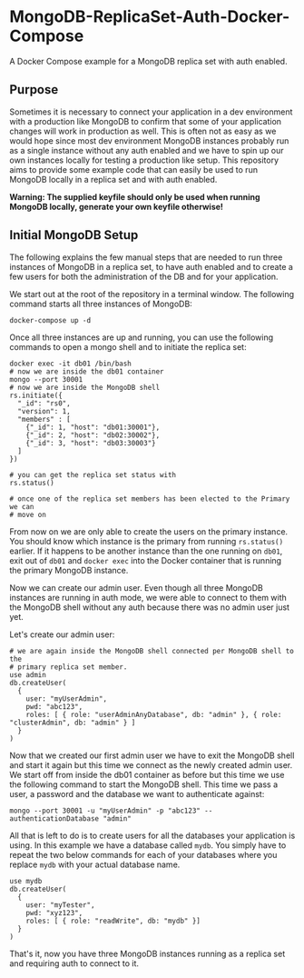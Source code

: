 # MongoDB-ReplicaSet-Auth-Docker-Compose

A Docker Compose example for a MongoDB replica set with auth enabled.

## Purpose

Sometimes it is necessary to connect your application in a dev environment
with a production like MongoDB to confirm that some of your application changes
will work in production as well. This is often not as easy as we would hope
since most dev environment MongoDB instances probably run as a single instance
without any auth enabled and we have to spin up our own instances locally for
testing a production like setup. This repository aims to provide some example
code that can easily be used to run MongoDB locally in a replica set and with
auth enabled.

**Warning: The supplied keyfile should only be used when running MongoDB
locally, generate your own keyfile otherwise!**

## Initial MongoDB Setup

The following explains the few manual steps that are needed to run three
instances of MongoDB in a replica set, to have auth enabled and to create a few
users for both the administration of the DB and for your application.

We start out at the root of the repository in a terminal window. The following
command starts all three instances of MongoDB:

```shell
docker-compose up -d
```

Once all three instances are up and running, you can use the following commands
to open a mongo shell and to initiate the replica set:

```shell
docker exec -it db01 /bin/bash
# now we are inside the db01 container
mongo --port 30001
# now we are inside the MongoDB shell
rs.initiate({
  "_id": "rs0",
  "version": 1,
  "members" : [
    {"_id": 1, "host": "db01:30001"},
    {"_id": 2, "host": "db02:30002"},
    {"_id": 3, "host": "db03:30003"}
  ]
})

# you can get the replica set status with
rs.status()

# once one of the replica set members has been elected to the Primary we can
# move on
```

From now on we are only able to create the users on the primary instance. You
should know which instance is the primary from running `rs.status()` earlier.
If it happens to be another instance than the one running on `db01`, exit out
of `db01` and `docker exec` into the Docker container that is running the
primary MongoDB instance.

Now we can create our admin user. Even though all three MongoDB instances are
running in auth mode, we were able to connect to them with the MongoDB shell
without any auth because there was no admin user just yet.

Let's create our admin user:
```shell
# we are again inside the MongoDB shell connected per MongoDB shell to the
# primary replica set member.
use admin
db.createUser(
  {
    user: "myUserAdmin",
    pwd: "abc123",
    roles: [ { role: "userAdminAnyDatabase", db: "admin" }, { role: "clusterAdmin", db: "admin" } ]
  }
)
```

Now that we created our first admin user we have to exit the MongoDB shell and
start it again but this time we connect as the newly created admin user. We
start off from inside the db01 container as before but this time we use the
following command to start the MongoDB shell. This time we pass a user, a
password and the database we want to authenticate against:

```shell
mongo --port 30001 -u "myUserAdmin" -p "abc123" --authenticationDatabase "admin"
```

All that is left to do is to create users for all the databases your application
is using. In this example we have a database called `mydb`. You simply have to
repeat the two below commands for each of your databases where you replace
`mydb` with your actual database name.

```shell
use mydb
db.createUser(
  {
    user: "myTester",
    pwd: "xyz123",
    roles: [ { role: "readWrite", db: "mydb" }]
  }
)
```

That's it, now you have three MongoDB instances running as a replica set and
requiring auth to connect to it.
